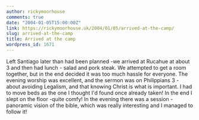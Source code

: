 ```yaml
---
author: rickymoorhouse
comments: true
date: "2004-01-05T15:00:00Z"
link: https://rickymoorhouse.uk/2004/01/05/arrived-at-the-camp/
slug: arrived-at-the-camp
title: Arrived at the camp
wordpress_id: 1671
---
```


Left Santiago later than had been planned -we arrived at Rucahue at about 3 and then had lunch - salad and pork steak. We attempted to get a room together, but in the end decided it was too much hassle for everyone. The evening worship was excellent, and the sermon was on Philippians 3 - about avoiding Legalism, and that knowing Christ is what is important. I had to move beds as the one I thought I'd found once already taken! In the end I slept on the floor -quite comfy! In the evening there was a session - panoramic vision of the bible, which was really interesting and I managed to follow it!
